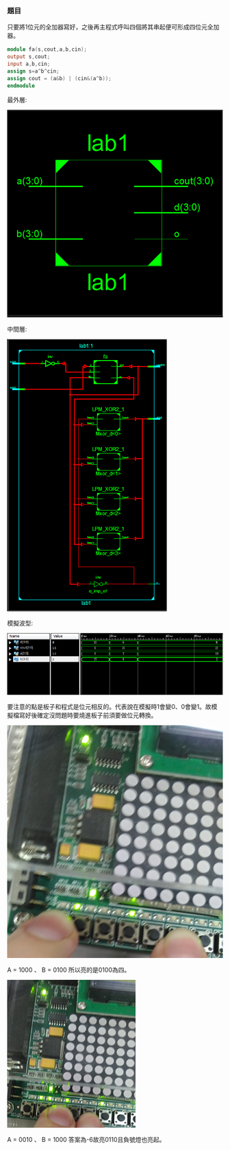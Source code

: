 ### 題目
只要將1位元的全加器寫好，之後再主程式呼叫四個將其串起便可形成四位元全加器。
  ```verilog
  module fa(s,cout,a,b,cin);
  output s,cout;
  input a,b,cin;
  assign s=a^b^cin;
  assign cout = (a&b) | (cin&(a^b));
  endmodule
  ```

最外層:

![](result/Lab1-1.png)

中間層:

![](result/Lab1-2.png)

模擬波型:

![](result/Lab1-3.png)

要注意的點是板子和程式是位元相反的。代表說在模擬時1會變0、0會變1。故模擬檔寫好後確定沒問題時要燒進板子前須要做位元轉換。

![](result/Lab1-4.png)

A = 1000 、 B = 0100 所以亮的是0100為四。

![](result/Lab1-5.png)

A = 0010 、 B = 1000 答案為-6故亮0110且負號燈也亮起。
